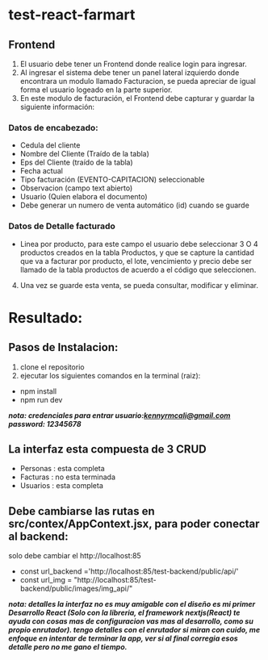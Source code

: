 # test-react-farmart
 
## Frontend
1. El usuario debe tener un Frontend donde realice login para ingresar.
2. Al ingresar el sistema debe tener un panel lateral izquierdo donde encontrara un
modulo llamado Facturacion, se pueda apreciar de igual forma el usuario logeado en la
parte superior.
3. En este modulo de facturación, el Frontend debe capturar y guardar la siguiente
información:
### Datos de encabezado:
- Cedula del cliente
- Nombre del Cliente (Traído de la tabla)
- Eps del Cliente (traído de la tabla)
- Fecha actual
- Tipo facturación (EVENTO-CAPITACION) seleccionable
- Observacion (campo text abierto)
- Usuario (Quien elabora el documento)
- Debe generar un numero de venta automático (id) cuando se guarde

### Datos de Detalle facturado
- Linea por producto, para este campo el usuario debe seleccionar 3 O 4 productos
creados en la tabla Productos, y que se capture la cantidad que va a facturar por
producto, el lote, vencimiento y precio debe ser llamado de la tabla productos de
acuerdo a el código que seleccionen.

4. Una vez se guarde esta venta, se pueda consultar, modificar y eliminar.

# Resultado:

## Pasos de Instalacion:

1. clone el repositorio
2. ejecutar los siguientes comandos en la terminal (raiz):
 * npm install
 * npm run dev

***nota: credenciales para entrar 
usuario:kennyrmcali@gmail.com
password: 12345678***

## La interfaz esta compuesta de 3 CRUD
* Personas : esta completa
* Facturas : no esta terminada
* Usuarios : esta completa

## Debe cambiarse las rutas en src/contex/AppContext.jsx, para poder conectar al backend:

solo debe cambiar el http://localhost:85

  * const url_backend ='http://localhost:85/test-backend/public/api/'
  * const url_img = "http://localhost:85/test-backend/public/images/img_api/"

***nota: detalles la interfaz no es muy amigable con el diseño es mi primer Desarrollo React (Solo con la libreria, el framework nextjs(React) te ayuda con cosas mas de configuracion vas mas al desarrollo, como su propio enrutador).
tengo detalles con el enrutador si miran con cuido, me enfoque en intentar de terminar la app, ver si al final corregia esos detalle pero no me gano el tiempo.***


